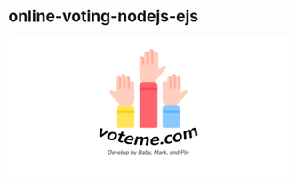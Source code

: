 # online-voting-nodejs-ejs
<img src="https://github.com/itsmebabysmiley/online-voting-nodejs-ejs/blob/main/voteme%20logo.png">
